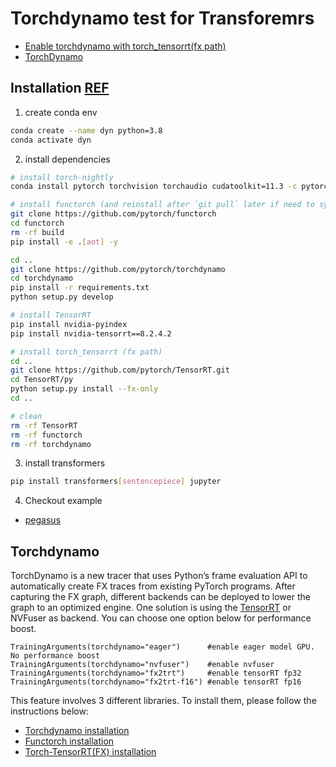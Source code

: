 # Torchdynamo test for Transforemrs

* [Enable torchdynamo with torch_tensorrt(fx path)](https://github.com/huggingface/transformers/pull/17765)
* [TorchDynamo](https://github.com/pytorch/torchdynamo)

## Installation [REF](https://github.com/huggingface/transformers/pull/17765)

1. create conda env

```bash
conda create --name dyn python=3.8
conda activate dyn
```

2. install dependencies 

```bash
# install torch-nightly
conda install pytorch torchvision torchaudio cudatoolkit=11.3 -c pytorch-nightly

# install functorch (and reinstall after `git pull` later if need to sync up)
git clone https://github.com/pytorch/functorch
cd functorch
rm -rf build
pip install -e .[aot] -y

cd ..
git clone https://github.com/pytorch/torchdynamo
cd torchdynamo
pip install -r requirements.txt
python setup.py develop

# install TensorRT
pip install nvidia-pyindex 
pip install nvidia-tensorrt==8.2.4.2

# install torch_tensorrt (fx path)
cd ..
git clone https://github.com/pytorch/TensorRT.git
cd TensorRT/py
python setup.py install --fx-only
cd ..

# clean
rm -rf TensorRT
rm -rf functorch
rm -rf torchdynamo
```

3. install transformers

```bash
pip install transformers[sentencepiece] jupyter
```

4. Checkout example

* [pegasus](./Pegasus_torchdynamo.ipynb)


## Torchdynamo

TorchDynamo is a new tracer that uses Python’s frame evaluation API to automatically create FX traces from existing PyTorch programs. After capturing the FX graph, different backends can be deployed to lower the graph to an optimized engine. One solution is using the [TensorRT](https://developer.nvidia.com/tensorrt) or NVFuser as backend. You can choose one option below for performance boost.
```
TrainingArguments(torchdynamo="eager")      #enable eager model GPU. No performance boost
TrainingArguments(torchdynamo="nvfuser")    #enable nvfuser
TrainingArguments(torchdynamo="fx2trt")     #enable tensorRT fp32
TrainingArguments(torchdynamo="fx2trt-f16") #enable tensorRT fp16
```
This feature involves 3 different libraries. To install them, please follow the instructions below:  
- [Torchdynamo installation](https://github.com/pytorch/torchdynamo#requirements-and-setup)  
- [Functorch installation](https://github.com/pytorch/functorch#install)  
- [Torch-TensorRT(FX) installation](https://github.com/pytorch/TensorRT/blob/master/docsrc/tutorials/getting_started_with_fx_path.rst#installation)